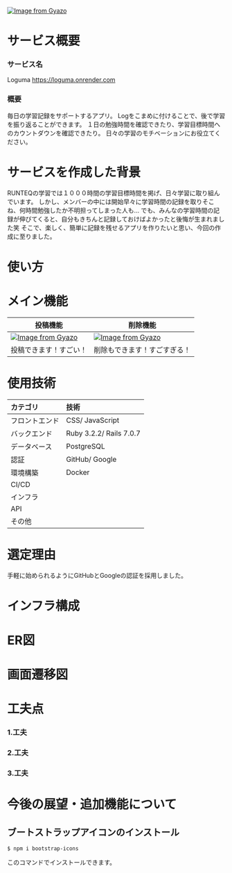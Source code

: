 [![Image from Gyazo](https://i.gyazo.com/dc9c45030c44690aafd1c4983ed46ea7.png)](https://gyazo.com/dc9c45030c44690aafd1c4983ed46ea7)


# サービス概要

### サービス名
Loguma
https://loguma.onrender.com

### 概要
毎日の学習記録をサポートするアプリ。
Logをこまめに付けることで、後で学習を振り返ることができます。
１日の勉強時間を確認できたり、学習目標時間へのカウントダウンを確認できたり。
日々の学習のモチベーションにお役立てください。

# サービスを作成した背景
RUNTEQの学習では１０００時間の学習目標時間を掲げ、日々学習に取り組んでいます。
しかし、メンバーの中には開始早々に学習時間の記録を取りそこね、何時間勉強したか不明担ってしまった人も…
でも、みんなの学習時間の記録が伸びてくると、自分もきちんと記録しておけばよかったと後悔が生まれました笑
そこで、楽しく、簡単に記録を残せるアプリを作りたいと思い、今回の作成に至りました。

# 使い方


# メイン機能
| 投稿機能| 削除機能 |
| ------ | ------ |
| [![Image from Gyazo](https://i.gyazo.com/8a64e78f341e10e03f892d9ce02ec38c.gif)](https://gyazo.com/8a64e78f341e10e03f892d9ce02ec38c) |[![Image from Gyazo](https://i.gyazo.com/831c0a348dc52d80d757c37979e7b76c.gif)](https://gyazo.com/831c0a348dc52d80d757c37979e7b76c) |
| 投稿できます！すごい！| 削除もできます！すごすぎる！|

# 使用技術
| カテゴリ       | 技術  |
| :------------- | :------------ |
| フロントエンド | CSS/ JavaScript   |
| バックエンド   | Ruby 3.2.2/ Rails 7.0.7 |
| データベース   |  PostgreSQL  |
| 認証           |   GitHub/ Google   |
| 環境構築       |  Docker  |
| CI/CD          |   |
| インフラ       |  |
| API            |    |
| その他         |  |

# 選定理由
手軽に始められるようにGitHubとGoogleの認証を採用しました。

# インフラ構成

# ER図

# 画面遷移図

# 工夫点

###  1.工夫
###  2.工夫
###  3.工夫

# 今後の展望・追加機能について






## ブートストラップアイコンのインストール

```
$ npm i bootstrap-icons
```
このコマンドでインストールできます。

